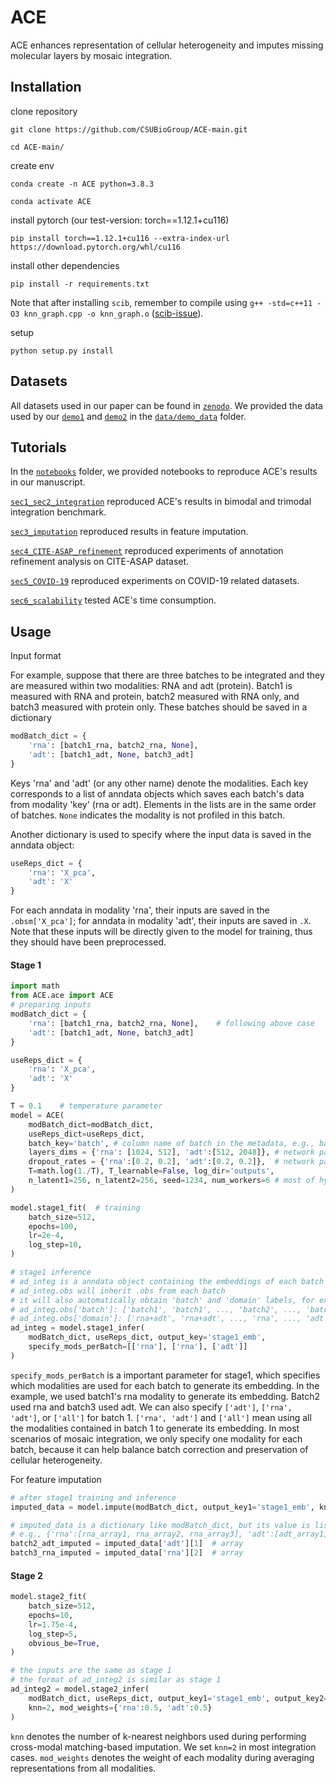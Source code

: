 # ACE
ACE enhances representation of cellular heterogeneity and imputes missing molecular layers by mosaic integration.

## Installation
clone repository

`git clone https://github.com/CSUBioGroup/ACE-main.git`

`cd ACE-main/`

create env

`conda create -n ACE python=3.8.3`

`conda activate ACE`

install pytorch (our test-version: torch==1.12.1+cu116)

`pip install torch==1.12.1+cu116 --extra-index-url https://download.pytorch.org/whl/cu116`

install other dependencies

`pip install -r requirements.txt`

Note that after installing `scib`, remember to compile using `g++ -std=c++11 -O3 knn_graph.cpp -o knn_graph.o` ([scib-issue](https://github.com/theislab/scib/issues/375)).

setup

`python setup.py install`

## Datasets
All datasets used in our paper can be found in [`zenodo`](). We provided the data used by our [`demo1`](./notebooks/demo_integration.ipynb) and [`demo2`](./notebooks/demo_imputation.ipynb) in the [`data/demo_data`](./data/demo_data) folder.

## Tutorials
In the [`notebooks`](./notebooks) folder, we provided notebooks to reproduce ACE's results in our manuscript.

[`sec1_sec2_integration`](./notebooks/sec1_sec2_integration) reproduced ACE's results in bimodal and trimodal integration benchmark.

[`sec3_imputation`](./notebooks/sec3_imputation) reproduced results in feature imputation. 

[`sec4_CITE-ASAP_refinement`](./notebooks/sec4_CITE-ASAP_refinement) reproduced experiments of annotation refinement analysis on CITE-ASAP dataset. 

[`sec5_COVID-19`](./notebooks/sec5_COVID-19) reproduced experiments on COVID-19 related datasets.

[`sec6_scalability`](./notebooks/sec6_scalability) tested ACE's time consumption. 

## Usage
Input format

For example, suppose that there are three batches to be integrated and they are measured within two modalities: RNA and adt (protein). Batch1 is measured with RNA and protein, batch2 measured with RNA only, and batch3 measured with protein only. These batches should be saved in a dictionary
```Python
modBatch_dict = {
    'rna': [batch1_rna, batch2_rna, None],
    'adt': [batch1_adt, None, batch3_adt] 
}
```
Keys 'rna' and 'adt' (or any other name) denote the modalities. Each key corresponds to a list of anndata objects which saves each batch's data from modality 'key' (rna or adt). Elements in the lists are in the same order of batches. `None` indicates the modality is not profiled in this batch. 

Another dictionary is used to specify where the input data is saved in the anndata object:
```Python
useReps_dict = {
    'rna': 'X_pca',
    'adt': 'X'
}
```
For each anndata in modality 'rna', their inputs are saved in the `.obsm['X_pca']`; for anndata in modality 'adt', their inputs are saved in `.X`. Note that these inputs will be directly given to the model for training, thus they should have been preprocessed.  

#### Stage 1
```Python
import math
from ACE.ace import ACE
# preparing inputs
modBatch_dict = {
    'rna': [batch1_rna, batch2_rna, None],    # following above case
    'adt': [batch1_adt, None, batch3_adt] 
}

useReps_dict = {
    'rna': 'X_pca',
    'adt': 'X'
}

T = 0.1    # temperature parameter
model = ACE(
    modBatch_dict=modBatch_dict,  
    useReps_dict=useReps_dict,  
    batch_key='batch', # column name of batch in the metadata, e.g., batch1_rna.obs['batch'] = 'batch1'
    layers_dims = {'rna': [1024, 512], 'adt':[512, 2048]}, # network params for each modality
    dropout_rates = {'rna':[0.2, 0.2], 'adt':[0.2, 0.2]},  # network params for each modality
    T=math.log(1./T), T_learnable=False, log_dir='outputs',
    n_latent1=256, n_latent2=256, seed=1234, num_workers=6 # most of hyper-params can be fixed 
)

model.stage1_fit(  # training 
    batch_size=512,
    epochs=100,
    lr=2e-4, 
    log_step=10, 
)

# stage1 inference
# ad_integ is a anndata object containing the embeddings of each batch in ad_integ.X
# ad_integ.obs will inherit .obs from each batch
# it will also automatically obtain 'batch' and 'domain' labels, for example,
# ad_integ.obs['batch']: ['batch1', 'batch1', ..., 'batch2', ..., 'batch3', ...]
# ad_integ.obs['domain']: ['rna+adt', 'rna+adt', ..., 'rna', ..., 'adt', ...]
ad_integ = model.stage1_infer(
    modBatch_dict, useReps_dict, output_key='stage1_emb', 
    specify_mods_perBatch=[['rna'], ['rna'], ['adt']]
)
```

`specify_mods_perBatch` is a important parameter for stage1, which specifies which modalities are used for each batch to generate its embedding. In the example, we used batch1's rna modality to generate its embedding. Batch2 used rna and batch3 used adt. We can also specify `['adt']`, `['rna', 'adt']`, or `['all']` for batch 1. `['rna', 'adt']` and `['all']` mean using all the modalities contained in batch 1 to generate its embedding. In most scenarios of mosaic integration, we only specify one modality for each batch, because it can help balance batch correction and preservation of cellular heterogeneity. 

For feature imputation
```Python
# after stage1 training and inference
imputed_data = model.impute(modBatch_dict, output_key1='stage1_emb', knn=10, verbose=True)

# imputed_data is a dictionary like modBatch_dict, but its value is list of array
# e.g., {'rna':[rna_array1, rna_array2, rna_array3], 'adt':[adt_array1, adt_array2, adt_array3]}
batch2_adt_imputed = imputed_data['adt'][1]  # array 
batch3_rna_imputed = imputed_data['rna'][2]  # array
```

#### Stage 2
```Python
model.stage2_fit(
    batch_size=512,
    epochs=10,
    lr=1.75e-4, 
    log_step=5, 
    obvious_be=True,
)

# the inputs are the same as stage 1
# the format of ad_integ2 is similar as stage 1
ad_integ2 = model.stage2_infer(
    modBatch_dict, useReps_dict, output_key1='stage1_emb', output_key2='stage2_emb', 
    knn=2, mod_weights={'rna':0.5, 'adt':0.5}
)
```

`knn` denotes the number of k-nearest neighbors used during performing cross-modal matching-based imputation. We set `knn=2` in most integration cases. `mod_weights` denotes the weight of each modality during averaging representations from all modalities. 